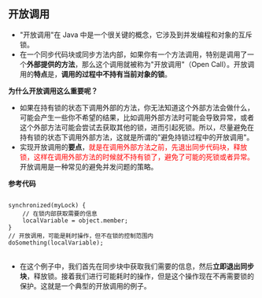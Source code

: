 ## 开放调用
* "开放调用"在 Java 中是一个很关键的概念，它涉及到并发编程和对象的互斥锁。
* 在一个同步代码块或同步方法内部，如果你有一个方法调用，特别是调用了一个**外部提供的方法**，那么这个调用就被称为"开放调用"（Open Call）。开放调用的**特点**是，**调用的过程中不持有当前对象的锁**。

 **为什么开放调用这么重要呢？**
* 如果在持有锁的状态下调用外部的方法，你无法知道这个外部方法会做什么，可能会产生一些你不希望的结果，比如调用外部方法时可能会导致异常，或者这个外部方法可能会尝试去获取其他的锁，进而引起死锁。所以，尽量避免在持有锁的状态下调用外部方法，这就是所谓的"避免持锁过程中的开放调用"。
* 实现开放调用的**要点**，<span style="color: red;">就是在调用外部方法之前，先退出同步代码块，释放锁，这样在调用外部方法的时候就不持有锁了，避免了可能的死锁或者异常。</span>开放调用是一种常见的避免并发问题的策略。

**参考代码**
<pre>
<code>
synchronized(myLock) { 
    // 在锁内部获取需要的信息
    localVariable = object.member;
}
// 开放调用，可能是耗时操作，但不在锁的控制范围内
doSomething(localVariable);
</code>
</pre>
* 在这个例子中，我们首先在同步块中获取我们需要的信息，然后**立即退出同步块**，释放锁。接着我们进行可能耗时的操作，但是这个操作现在不再需要锁的保护。这就是一个典型的开放调用的例子。